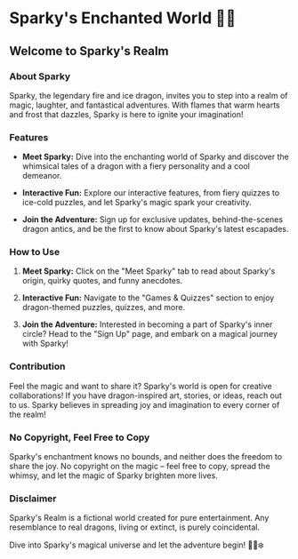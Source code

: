 # Sparky's Enchanted World 🐉✨

## Welcome to Sparky's Realm

### About Sparky

Sparky, the legendary fire and ice dragon, invites you to step into a realm of magic, laughter, and fantastical adventures. With flames that warm hearts and frost that dazzles, Sparky is here to ignite your imagination!

### Features

- **Meet Sparky:** Dive into the enchanting world of Sparky and discover the whimsical tales of a dragon with a fiery personality and a cool demeanor.
  
- **Interactive Fun:** Explore our interactive features, from fiery quizzes to ice-cold puzzles, and let Sparky's magic spark your creativity.

- **Join the Adventure:** Sign up for exclusive updates, behind-the-scenes dragon antics, and be the first to know about Sparky's latest escapades.

### How to Use

1. **Meet Sparky:** Click on the "Meet Sparky" tab to read about Sparky's origin, quirky quotes, and funny anecdotes.
  
2. **Interactive Fun:** Navigate to the "Games & Quizzes" section to enjoy dragon-themed puzzles, quizzes, and more.
  
3. **Join the Adventure:** Interested in becoming a part of Sparky's inner circle? Head to the "Sign Up" page, and embark on a magical journey with Sparky!

### Contribution

Feel the magic and want to share it? Sparky's world is open for creative collaborations! If you have dragon-inspired art, stories, or ideas, reach out to us. Sparky believes in spreading joy and imagination to every corner of the realm!

### No Copyright, Feel Free to Copy

Sparky's enchantment knows no bounds, and neither does the freedom to share the joy. No copyright on the magic – feel free to copy, spread the whimsy, and let the magic of Sparky brighten more lives.

### Disclaimer

Sparky's Realm is a fictional world created for pure entertainment. Any resemblance to real dragons, living or extinct, is purely coincidental.

Dive into Sparky's magical universe and let the adventure begin! 🌟🔥❄️
